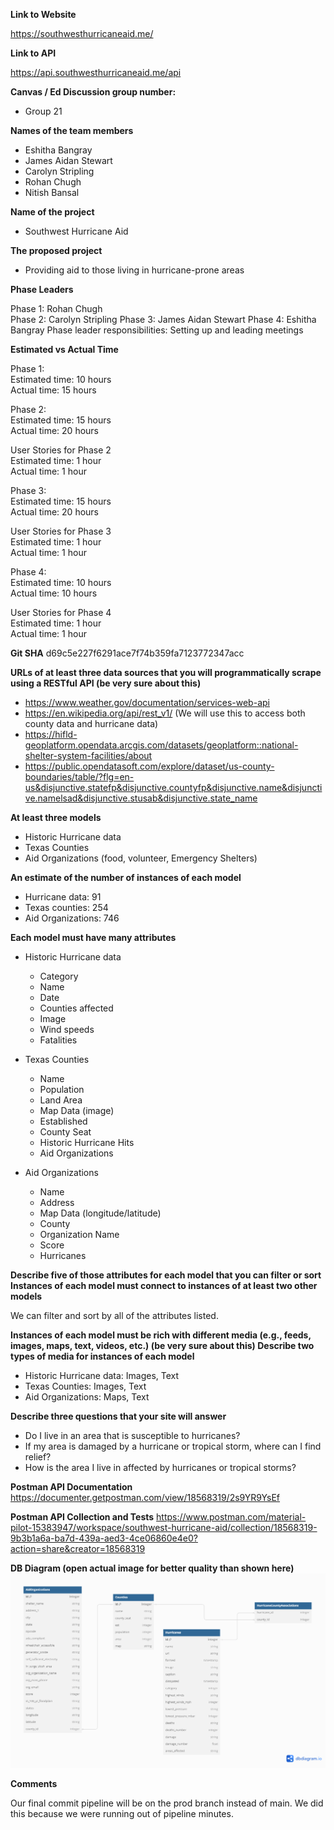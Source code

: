 **Link to Website**

https://southwesthurricaneaid.me/

**Link to API**

https://api.southwesthurricaneaid.me/api 

**Canvas / Ed Discussion group number:**
- Group 21

**Names of the team members**
- Eshitha Bangray
- James Aidan Stewart
- Carolyn Stripling
- Rohan Chugh
- Nitish Bansal


**Name of the project**
- Southwest Hurricane Aid

**The proposed project**
- Providing aid to those living in hurricane-prone areas

**Phase Leaders**

Phase 1: Rohan Chugh \
Phase 2: Carolyn Stripling
Phase 3: James Aidan Stewart
Phase 4: Eshitha Bangray
Phase leader responsibilities: Setting up and leading meetings

**Estimated vs Actual Time**

Phase 1: \
Estimated time: 10 hours \
Actual time: 15 hours

Phase 2: \
Estimated time: 15 hours \
Actual time: 20 hours

User Stories for Phase 2 \
Estimated time: 1 hour \
Actual time: 1 hour

Phase 3: \
Estimated time: 15 hours \
Actual time: 20 hours

User Stories for Phase 3 \
Estimated time: 1 hour \
Actual time: 1 hour

Phase 4: \
Estimated time: 10 hours \
Actual time: 10 hours

User Stories for Phase 4 \
Estimated time: 1 hour \
Actual time: 1 hour

**Git SHA**
d69c5e227f6291ace7f74b359fa7123772347acc

**URLs of at least three data sources that you will programmatically scrape using a RESTful API (be very sure about this)**
- https://www.weather.gov/documentation/services-web-api 
- https://en.wikipedia.org/api/rest_v1/ (We will use this to access both county data and hurricane data)
- https://hifld-geoplatform.opendata.arcgis.com/datasets/geoplatform::national-shelter-system-facilities/about
- https://public.opendatasoft.com/explore/dataset/us-county-boundaries/table/?flg=en-us&disjunctive.statefp&disjunctive.countyfp&disjunctive.name&disjunctive.namelsad&disjunctive.stusab&disjunctive.state_name


**At least three models**
- Historic Hurricane data
- Texas Counties
- Aid Organizations (food, volunteer, Emergency Shelters)


**An estimate of the number of instances of each model**
- Hurricane data: 91
- Texas counties: 254
- Aid Organizations: 746


**Each model must have many attributes**

- Historic Hurricane data
    - Category
    - Name
    - Date
    - Counties affected
    - Image
    - Wind speeds
    - Fatalities

- Texas Counties
    - Name
    - Population
    - Land Area
    - Map Data (image)
    - Established
    - County Seat
    - Historic Hurricane Hits
    - Aid Organizations

- Aid Organizations
    - Name
    - Address
    - Map Data (longitude/latitude)
    - County
    - Organization Name
    - Score
    - Hurricanes


**Describe five of those attributes for each model that you can filter or sort
Instances of each model must connect to instances of at least two other models**

We can filter and sort by all of the attributes listed.

**Instances of each model must be rich with different media (e.g., feeds, images, maps, text, videos, etc.) (be very sure about this)
Describe two types of media for instances of each model**

- Historic Hurricane data: Images, Text
- Texas Counties: Images, Text
- Aid Organizations: Maps, Text



**Describe three questions that your site will answer**
- Do I live in an area that is susceptible to hurricanes?
- If my area is damaged by a hurricane or tropical storm, where can I find relief?
- How is the area I live in affected by hurricanes or tropical storms?

**Postman API Documentation**
https://documenter.getpostman.com/view/18568319/2s9YR9YsEf

**Postman API Collection and Tests**
https://www.postman.com/material-pilot-15383947/workspace/southwest-hurricane-aid/collection/18568319-9b3b1a6a-ba7d-439a-aed3-4ce06860e4e0?action=share&creator=18568319

**DB Diagram (open actual image for better quality than shown here)**
![DB Diagram](./Southwest_Hurricane_Aid%20DB%20Diagram%20Online%20Tool.png)

**Comments**

Our final commit pipeline will be on the prod branch instead of main.
We did this because we were running out of pipeline minutes.